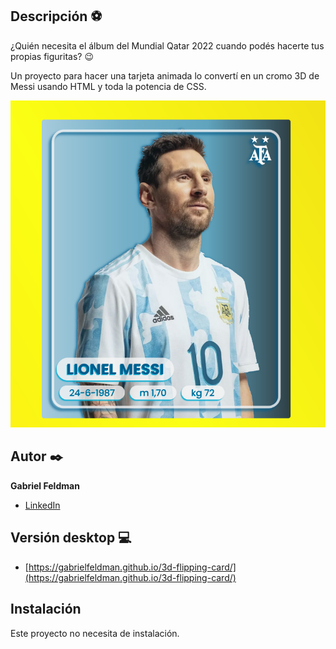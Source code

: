## Descripción :soccer:

¿Quién necesita el álbum del Mundial Qatar 2022 cuando podés hacerte tus propias figuritas? :wink:

Un proyecto para hacer una tarjeta animada lo convertí en un cromo 3D de Messi usando HTML y toda la potencia de CSS. 

![Muestra](/assets/img/muestra.png)

## Autor ✒️
**Gabriel Feldman**

* [LinkedIn](https://www.linkedin.com/in/gabrieldfeldman/)

## Versión desktop :computer:
- [https://gabrielfeldman.github.io/3d-flipping-card/](https://gabrielfeldman.github.io/3d-flipping-card/)

## Instalación 
Este proyecto no necesita de instalación. 